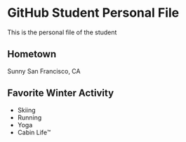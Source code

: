 # GitHub Student Personal File
This is the personal file of the student

## Hometown
Sunny San Francisco, CA

## Favorite Winter Activity
- Skiing
- Running
- Yoga
- Cabin Life:tm:
